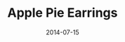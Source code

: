 ﻿---
layout: default
title: Apple Pie Earrings
modal-id: 22
date: 2014-07-15
img: appeltaart.jpg
alt: image-alt
category: food
description: €5,00 Draag grootmoeders appeltaart nu altijd mee!
---